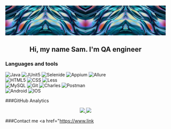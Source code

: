 [![Header](https://github.com/SamGruzdev/samgruzdev/blob/main/assets/Header_3.png)](http://samgruzdev.ru/)

<h2 align="center">Hi, my name Sam. I'm QA engineer</h2>

### Languages and tools

![Java](https://img.shields.io/badge/-Java-333333?style=flat&logo=Java)
![JUnit5](https://img.shields.io/badge/-Junit5-333333?style=flat&logo=junit5)
![Selenide](https://img.shields.io/badge/-Selenide-333333?style=flat&logo=Selenium&logoColor=blue)
![Appium](https://img.shields.io/badge/-Appium-730099?style=flat&logo=Appium&logoColor=blue)
![Allure](https://img.shields.io/badge/-Allure_report-00998a?style=flat&logo=allure&logoColor=blue)  
![HTML5](https://img.shields.io/badge/-HTML5-333333?style=flat&logo=HTML5)
![CSS](https://img.shields.io/badge/-CSS-333333?style=flat&logo=CSS3&logoColor=1572B6)
![Less](https://img.shields.io/badge/-Less-000000?style=flat&logo=less)  
![MySQL](https://img.shields.io/badge/-MySQL-333333?style=flat&logo=mysql)
![Git](https://img.shields.io/badge/-Git-000000?style=flat&logo=git)
![Charles](https://img.shields.io/badge/-Charles-99003d?style=flat&logo=Charles)
![Postman](https://img.shields.io/badge/-Postman-205fbd?style=flat&logo=postman)    
![Android](https://img.shields.io/badge/-Android-333333?style=flat&logo=Android)
![IOS](https://img.shields.io/badge/-IOS-333333?style=flat)

###GitHub Analytics
<p align="center">
    <a href="https://github.com/SamGruzdev">
        <img height="150em" src="https://github-readme-stats.vercel.app/api?username=SamGruzdev&show_icons=true&count_private=true&theme=react&hide_border=true&bg_color=0D1117"/>
        <img height="150em" src="https://github-readme-stats.vercel.app/api/top-langs/?username=SamGruzdev&langs_count=8&count_private=true&layout=compact&theme=react&hide_border=true&bg_color=0D1117"/>
    </a>
</p>

###Contact me
<a href="https://www.link

